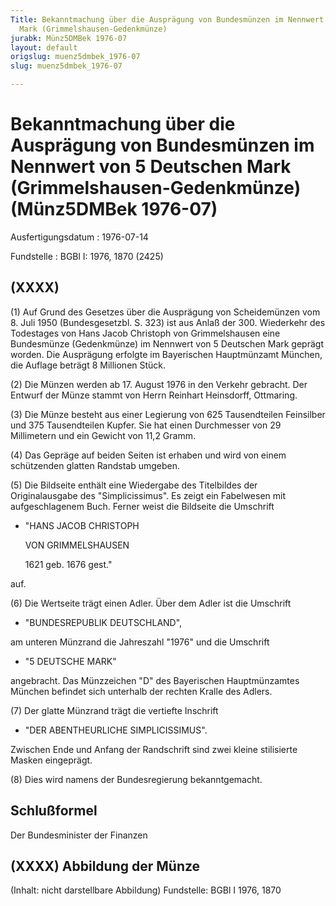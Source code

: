 ```yaml
---
Title: Bekanntmachung über die Ausprägung von Bundesmünzen im Nennwert von 5 Deutschen
  Mark (Grimmelshausen-Gedenkmünze)
jurabk: Münz5DMBek 1976-07
layout: default
origslug: muenz5dmbek_1976-07
slug: muenz5dmbek_1976-07

---
```


# Bekanntmachung über die Ausprägung von Bundesmünzen im Nennwert von 5 Deutschen Mark (Grimmelshausen-Gedenkmünze) (Münz5DMBek 1976-07)

Ausfertigungsdatum
:   1976-07-14

Fundstelle
:   BGBl I: 1976, 1870 (2425)



## (XXXX)

(1) Auf Grund des Gesetzes über die Ausprägung von Scheidemünzen vom
8\. Juli 1950 (Bundesgesetzbl. S. 323) ist aus Anlaß der 300.
Wiederkehr des Todestages von Hans Jacob Christoph von Grimmelshausen
eine Bundesmünze (Gedenkmünze) im Nennwert von 5 Deutschen Mark
geprägt worden. Die Ausprägung erfolgte im Bayerischen Hauptmünzamt
München, die Auflage beträgt 8 Millionen Stück.

(2) Die Münzen werden ab 17. August 1976 in den Verkehr gebracht. Der
Entwurf der Münze stammt von Herrn Reinhart Heinsdorff, Ottmaring.

(3) Die Münze besteht aus einer Legierung von 625 Tausendteilen
Feinsilber und 375 Tausendteilen Kupfer. Sie hat einen Durchmesser von
29 Millimetern und ein Gewicht von 11,2 Gramm.

(4) Das Gepräge auf beiden Seiten ist erhaben und wird von einem
schützenden glatten Randstab umgeben.

(5) Die Bildseite enthält eine Wiedergabe des Titelbildes der
Originalausgabe des "Simplicissimus". Es zeigt ein Fabelwesen mit
aufgeschlagenem Buch. Ferner weist die Bildseite die Umschrift

*   "HANS JACOB CHRISTOPH

    VON GRIMMELSHAUSEN

    1621
    geb. 1676
    gest."



auf.

(6) Die Wertseite trägt einen Adler. Über dem Adler ist die Umschrift

*   "BUNDESREPUBLIK DEUTSCHLAND",



am unteren Münzrand die Jahreszahl "1976" und die Umschrift

*   "5 DEUTSCHE MARK"



angebracht. Das Münzzeichen "D" des Bayerischen Hauptmünzamtes München
befindet sich unterhalb der rechten Kralle des Adlers.

(7) Der glatte Münzrand trägt die vertiefte Inschrift

*   "DER ABENTHEURLICHE SIMPLICISSIMUS".



Zwischen Ende und Anfang der Randschrift sind zwei kleine stilisierte
Masken eingeprägt.

(8) Dies wird namens der Bundesregierung bekanntgemacht.


## Schlußformel

Der Bundesminister der Finanzen


## (XXXX) Abbildung der Münze

(Inhalt: nicht darstellbare Abbildung)
Fundstelle: BGBl I 1976, 1870

